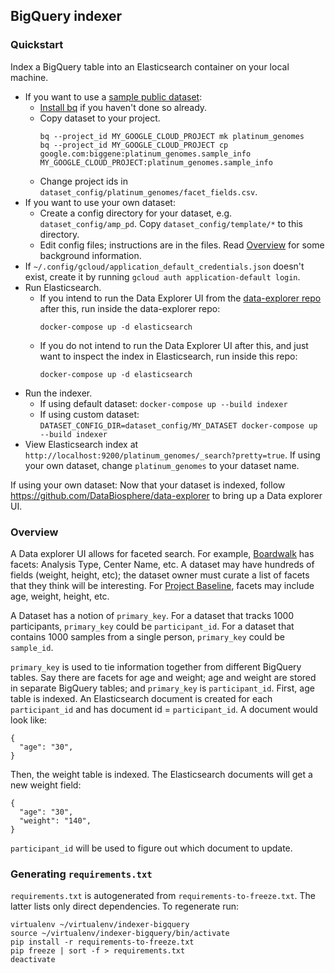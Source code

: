 ## BigQuery indexer

### Quickstart

Index a BigQuery table into an Elasticsearch container on your local machine.

* If you want to use a [sample public dataset](https://bigquery.cloud.google.com/table/google.com:biggene:platinum_genomes.sample_info):
  * [Install bq](https://cloud.google.com/bigquery/docs/bq-command-line-tool#installation)
if you haven't done so already.
  * Copy dataset to your project.
    ```
    bq --project_id MY_GOOGLE_CLOUD_PROJECT mk platinum_genomes
    bq --project_id MY_GOOGLE_CLOUD_PROJECT cp google.com:biggene:platinum_genomes.sample_info  MY_GOOGLE_CLOUD_PROJECT:platinum_genomes.sample_info
    ```
  * Change project ids in `dataset_config/platinum_genomes/facet_fields.csv`.
* If you want to use your own dataset:
  * Create a config directory for your dataset, e.g. `dataset_config/amp_pd`.
  Copy `dataset_config/template/*` to this directory.
  * Edit config files; instructions are in the files. Read
  [Overview](https://github.com/DataBiosphere/data-explorer-indexers/tree/master/bigquery#overview)
  for some background information.
* If `~/.config/gcloud/application_default_credentials.json` doesn't exist, create it by running `gcloud auth application-default login`.
* Run Elasticsearch.
  * If you intend to run the Data Explorer UI from the [data-explorer repo](https://github.com/DataBiosphere/data-explorer/)
    after this, run inside the data-explorer repo:
    ```
    docker-compose up -d elasticsearch
    ```
  * If you do not intend to run the Data Explorer UI after this, and just want
    to inspect the index in Elasticsearch, run inside this repo:
    ```
    docker-compose up -d elasticsearch
    ```
* Run the indexer.
  * If using default dataset: `docker-compose up --build indexer`
  * If using custom dataset: `DATASET_CONFIG_DIR=dataset_config/MY_DATASET docker-compose up --build indexer`
* View Elasticsearch index at
 `http://localhost:9200/platinum_genomes/_search?pretty=true`. If using your
 own dataset, change `platinum_genomes` to your dataset name.

If using your own dataset: Now that your dataset is indexed, follow
https://github.com/DataBiosphere/data-explorer to bring up a Data explorer UI.

### Overview

A Data explorer UI allows for faceted search. For example,
[Boardwalk](https://ucsc-cgp.org/boardwalk) has facets: Analysis Type, Center
Name, etc. A dataset may have hundreds of fields (weight, height, etc); the
dataset owner must curate a list of facets that they think will be interesting.
For [Project Baseline](https://www.projectbaseline.com/), facets may include
age, weight, height, etc.

A Dataset has a notion of `primary_key`. For a dataset that tracks 1000
participants, `primary_key` could be `participant_id`. For a dataset that
contains 1000 samples from a single person, `primary_key` could be `sample_id`.

`primary_key` is used to tie information together from different BigQuery
tables. Say there are facets for age and weight; age and weight are
stored in separate BigQuery tables; and `primary_key` is `participant_id`.
First, age table is indexed. An Elasticsearch document is created for each
`participant_id` and has document id = `participant_id`. A document would look
like:

```
{
  "age": "30",
}
```

Then, the weight table is indexed. The Elasticsearch documents will get a new
weight field:

```
{
  "age": "30",
  "weight": "140",
}
```

`participant_id` will be used to figure out which document to update.

### Generating `requirements.txt`

`requirements.txt` is autogenerated from `requirements-to-freeze.txt`. The
latter lists only direct dependencies. To regenerate run:

```
virtualenv ~/virtualenv/indexer-bigquery
source ~/virtualenv/indexer-bigquery/bin/activate
pip install -r requirements-to-freeze.txt
pip freeze | sort -f > requirements.txt
deactivate
```
